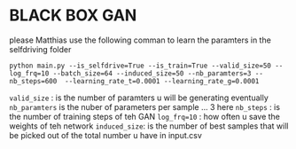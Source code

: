 # BLACK BOX GAN

please Matthias use the following comman to learn the paramters in the selfdriving folder 

```
python main.py --is_selfdrive=True --is_train=True --valid_size=50 --log_frq=10 --batch_size=64 --induced_size=50 --nb_paramters=3 --nb_steps=600  --learning_rate_t=0.0001 --learning_rate_g=0.0001
```
`valid_size` : is the number of paramters u will be generating eventually 
`nb_paramters` is the nuber of parameters per sample ... 3 here 
`nb_steps` : is the number of training steps of teh GAN 
`log_frq=10` : how often u save the weights of teh network
`induced_size`: is the number of best samples that will be picked out of the total number u have in input.csv
